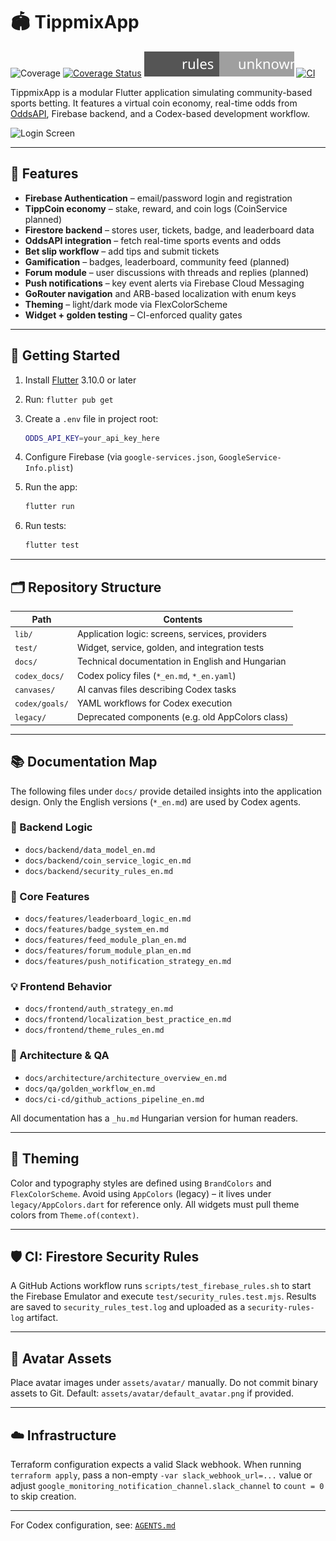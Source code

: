 # 🏟️ TippmixApp

![Coverage](./badges/coverage.svg)
[![Coverage Status](https://codecov.io/gh/Muzsy/tippmixapp/branch/main/graph/badge.svg)](https://codecov.io/gh/Muzsy/tippmixapp)
[![Security Rules Coverage](coverage/security_rules_badge.svg)](coverage/security_rules_badge.svg)
[![CI](https://github.com/Muzsy/tippmixapp/actions/workflows/ci.yaml/badge.svg)](https://github.com/Muzsy/tippmixapp/actions/workflows/ci.yaml)

TippmixApp is a modular Flutter application simulating community-based sports betting.
It features a virtual coin economy, real-time odds from [OddsAPI](https://the-odds-api.com/), Firebase backend, and a Codex-based development workflow.

![Login Screen](docs/images/login_revamp_screenshot_v1.png)

---

## 🚀 Features

- **Firebase Authentication** – email/password login and registration
- **TippCoin economy** – stake, reward, and coin logs (CoinService planned)
- **Firestore backend** – stores user, tickets, badge, and leaderboard data
- **OddsAPI integration** – fetch real-time sports events and odds
- **Bet slip workflow** – add tips and submit tickets
- **Gamification** – badges, leaderboard, community feed (planned)
- **Forum module** – user discussions with threads and replies (planned)
- **Push notifications** – key event alerts via Firebase Cloud Messaging
- **GoRouter navigation** and ARB-based localization with enum keys
- **Theming** – light/dark mode via FlexColorScheme
- **Widget + golden testing** – CI-enforced quality gates

---

## 🧪 Getting Started

1. Install [Flutter](https://docs.flutter.dev/get-started/install) 3.10.0 or later
2. Run: `flutter pub get`
3. Create a `.env` file in project root:

   ```bash
   ODDS_API_KEY=your_api_key_here
   ```

4. Configure Firebase (via `google-services.json`, `GoogleService-Info.plist`)
5. Run the app:

   ```bash
   flutter run
   ```

6. Run tests:

   ```bash
   flutter test
   ```

---

## 🗂️ Repository Structure

| Path           | Contents                                         |
| -------------- | ------------------------------------------------ |
| `lib/`         | Application logic: screens, services, providers  |
| `test/`        | Widget, service, golden, and integration tests   |
| `docs/`        | Technical documentation in English and Hungarian |
| `codex_docs/`  | Codex policy files (`*_en.md`, `*_en.yaml`)      |
| `canvases/`    | AI canvas files describing Codex tasks           |
| `codex/goals/` | YAML workflows for Codex execution               |
| `legacy/`      | Deprecated components (e.g. old AppColors class) |

---

## 📚 Documentation Map

The following files under `docs/` provide detailed insights into the application design.
Only the English versions (`*_en.md`) are used by Codex agents.

### 🔨 Backend Logic

- `docs/backend/data_model_en.md`
- `docs/backend/coin_service_logic_en.md`
- `docs/backend/security_rules_en.md`

### 🎯 Core Features

- `docs/features/leaderboard_logic_en.md`
- `docs/features/badge_system_en.md`
- `docs/features/feed_module_plan_en.md`
- `docs/features/forum_module_plan_en.md`
- `docs/features/push_notification_strategy_en.md`

### 💡 Frontend Behavior

- `docs/frontend/auth_strategy_en.md`
- `docs/frontend/localization_best_practice_en.md`
- `docs/frontend/theme_rules_en.md`

### 📐 Architecture & QA

- `docs/architecture/architecture_overview_en.md`
- `docs/qa/golden_workflow_en.md`
- `docs/ci-cd/github_actions_pipeline_en.md`

All documentation has a `_hu.md` Hungarian version for human readers.

---

## 🎨 Theming

Color and typography styles are defined using `BrandColors` and `FlexColorScheme`.
Avoid using `AppColors` (legacy) – it lives under `legacy/AppColors.dart` for reference only.
All widgets must pull theme colors from `Theme.of(context)`.

---

## 🛡️ CI: Firestore Security Rules

A GitHub Actions workflow runs `scripts/test_firebase_rules.sh` to start the Firebase Emulator
and execute `test/security_rules.test.mjs`. Results are saved to `security_rules_test.log`
and uploaded as a `security-rules-log` artifact.

---

## 👤 Avatar Assets

Place avatar images under `assets/avatar/` manually. Do not commit binary assets to Git.
Default: `assets/avatar/default_avatar.png` if provided.

---

## ☁️ Infrastructure

Terraform configuration expects a valid Slack webhook. When running `terraform apply`,
pass a non-empty `-var slack_webhook_url=...` value or adjust
`google_monitoring_notification_channel.slack_channel` to `count = 0` to skip creation.

---

For Codex configuration, see: [`AGENTS.md`](./AGENTS.md)
